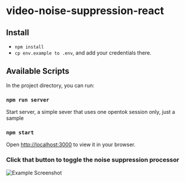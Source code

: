 # video-noise-suppression-react

## Install

- `npm install`
- `cp env.example to .env`, and add your credentials there.

## Available Scripts

In the project directory, you can run:

### `npm run server`
Start server, a simple sever that uses one opentok session only, just a sample

### `npm start`

Open [http://localhost:3000](http://localhost:3000) to view it in your browser.

### Click that button to toggle the noise suppression processor
![Example Screenshot](./screen.png)